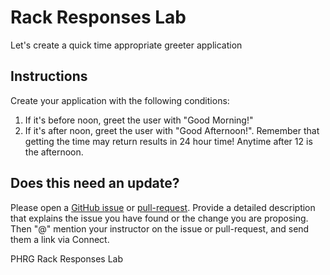 # Rack Responses Lab

Let's create a quick time appropriate greeter application

## Instructions

Create your application with the following conditions: 

  1. If it's before noon, greet the user with "Good Morning!"
  2. If it's after noon, greet the user with "Good Afternoon!". Remember that getting the time may return results in 24 hour time! Anytime after 12 is the afternoon.
  
  ## Does this need an update?
 Please open a [GitHub issue](https://github.com/learn-co-curriculum/phrg-rack-responses-lab/issues) or [pull-request](https://github.com/learn-co-curriculum/phrg-rack-responses-lab/pulls). Provide a detailed description that explains the issue you have found or the change you are proposing. Then "@" mention your instructor on the issue or pull-request, and send them a link via Connect.

<p data-visibility='hidden'>PHRG Rack Responses Lab</p>
